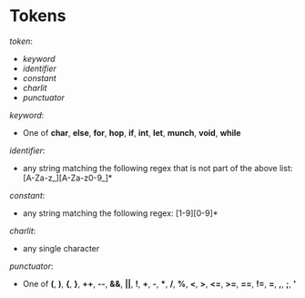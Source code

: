 # Tokens
_token_:

- _keyword_
- _identifier_
- _constant_
- _charlit_
- _punctuator_

_keyword_:
- One of __char__, __else__, __for__, __hop__, __if__, __int__, __let__, __munch__, __void__, __while__

_identifier_:
- any string matching the following regex that is not part of the above list: [A-Za-z_][A-Za-z0-9_]*

_constant_:
- any string matching the following regex: [1-9][0-9]*

_charlit_:
- any single character

_punctuator_:
- One of __(__, __)__, __{__, __}__, __++__, __--__, __&&__, __||__, __!__, __+__, __-__, __*__, __/__, __%__, __<__, __>__, __<=__, __>=__, __==__, __!=__, __=__, __,__, __;__, __'__
